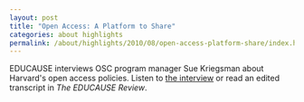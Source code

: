 ```yaml
---
layout: post
title: "Open Access: A Platform to Share"
categories: about highlights
permalink: /about/highlights/2010/08/open-access-platform-share/index.html
---
```

<p>EDUCAUSE interviews OSC program manager Sue Kriegsman about Harvard's open access policies. Listen to <a href="http://www.educause.edu/er/Kriegsman" target="_blank">the interview</a>&nbsp;or read an edited transcript in <em>The&nbsp;EDUCAUSE Review</em>.</p>